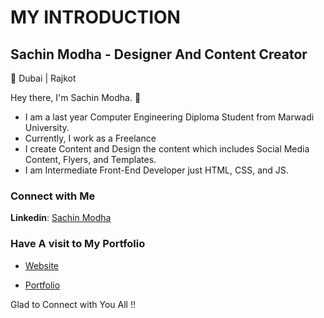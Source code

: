 # MY INTRODUCTION 
## Sachin Modha - Designer And Content Creator 
📍 Dubai | Rajkot 


Hey there, I'm Sachin Modha. 👋
- I am a last year Computer Engineering Diploma Student from Marwadi University.
- Currently, I work as a Freelance
- I create Content and  Design the content which includes Social Media Content, Flyers, and Templates.
- I am Intermediate Front-End Developer just HTML, CSS, and JS.


### Connect with Me
 **Linkedin**: [Sachin Modha](https://www.linkedin.com/in/sachin-modha-8b0898b2/)

### Have A visit to My Portfolio
- [Website](https://sach-71.github.io/sachmo/)

- [Portfolio](https://sachportfolio.blogspot.com/)

Glad to Connect with You All !!
